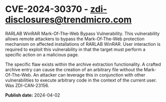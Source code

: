 # CVE-2024-30370 - zdi-disclosures@trendmicro.com

RARLAB WinRAR Mark-Of-The-Web Bypass Vulnerability. This vulnerability allows remote attackers to bypass the Mark-Of-The-Web protection mechanism on affected installations of RARLAB WinRAR. User interaction is required to exploit this vulnerability in that the target must perform a specific action on a malicious page.

The specific flaw exists within the archive extraction functionality. A crafted archive entry can cause the creation of an arbitrary file without the Mark-Of-The-Web. An attacker can leverage this in conjunction with other vulnerabilities to execute arbitrary code in the context of the current user. Was ZDI-CAN-23156.

**Publish date:** 2024-04-02
